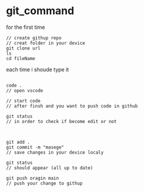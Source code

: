 # git_command

for the first time 

```
// create githup repo
// creat folder in your device 
git clone url
ls
cd fileName 
```

each time i shoude type it 

```

code . 
// open vscode
 
// start code
// after finsh and you want to push code in github

git status 
// in order to check if become edit or not



git add .
git commit -m "masege"
// save changes in your device localy

git status
// should appear (all up to date)

git push oragin main 
// push your change to githup
```


